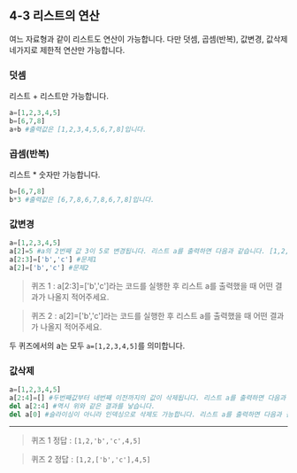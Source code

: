 ## 4-3 리스트의 연산

여느 자료형과 같이 리스트도 연산이 가능합니다. 다만 덧셈, 곱셈(반복), 값변경, 값삭제 네가지로 제한적 연산만 가능합니다.

### 덧셈

리스트 + 리스트만 가능합니다.

```python
a=[1,2,3,4,5]  
b=[6,7,8]  
a+b #출력값은 [1,2,3,4,5,6,7,8]입니다.
```

### 곱셈(반복)

리스트 * 숫자만 가능합니다.

```python
b=[6,7,8]  
b*3 #출력값은 [6,7,8,6,7,8,6,7,8]입니다.
```

### 값변경

```python
a=[1,2,3,4,5]  
a[2]=5 #a의 2번째 값 3이 5로 변경됩니다. 리스트 a를 출력하면 다음과 같습니다. [1,2,5,4,5]  
a[2:3]=['b','c'] #문제1  
a[2]=['b','c'] #문제2  
```

> 퀴즈 1 : a[2:3]=['b','c']라는 코드를 실행한 후 리스트 a를 출력했을 때 어떤 결과가 나올지 적어주세요.

> 퀴즈 2 : a[2]=['b','c']라는 코드를 실행한 후 리스트 a를 출력했을 때 어떤 결과가 나올지 적어주세요.

두 퀴즈에서의 a는 모두 `a=[1,2,3,4,5]`를 의미합니다.

### 값삭제

```python
a=[1,2,3,4,5]  
a[2:4]=[] #두번째값부터 네번째 이전까지의 값이 삭제됩니다. 리스트 a를 출력하면 다음과 같습니다. [1,2,5]  
del a[2:4] #역시 위와 같은 결과를 낳습니다.  
del a[0] #슬라이싱이 아니라 인덱싱으로 삭제도 가능합니다. 리스트 a를 출력하면 다음과 같습니다. [2,5]
```

---

> 퀴즈 1 정답 : `[1,2,'b','c',4,5]`

> 퀴즈 2 정답 : `[1,2,['b','c'],4,5]`
